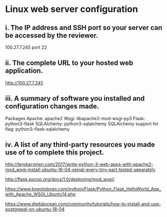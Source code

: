 # Linux web server configuration

## i. The IP address and SSH port so your server can be accessed by the reviewer.
100.27.7.245 port 22

## ii. The complete URL to your hosted web application.
http://100.27.7.245

## iii. A summary of software you installed and configuration changes made.
Packages
Apache: apache2
Wsgi: libapache2-mod-wsgi-py3
Flask: python3-flask
SQLAlchemy: python3-sqlalchemy
SQLAlchemy support for flag: python3-flask-sqlalchemy


## iv. A list of any third-party resources you made use of to complete this project.
http://terokarvinen.com/2017/write-python-3-web-apps-with-apache2-mod_wsgi-install-ubuntu-16-04-xenial-every-tiny-part-tested-separately

http://flask.pocoo.org/docs/1.0/deploying/mod_wsgi/

https://www.bogotobogo.com/python/Flask/Python_Flask_HelloWorld_App_with_Apache_WSGI_Ubuntu14.php

https://www.digitalocean.com/community/tutorials/how-to-install-and-use-postgresql-on-ubuntu-18-04
